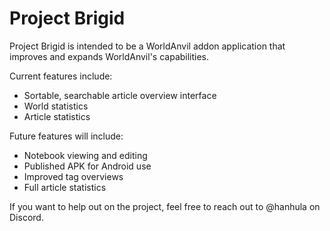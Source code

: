 # Project Brigid
Project Brigid is intended to be a WorldAnvil addon application that improves and expands WorldAnvil's capabilities.

Current features include:
- Sortable, searchable article overview interface
- World statistics
- Article statistics

Future features will include:
- Notebook viewing and editing
- Published APK for Android use
- Improved tag overviews
- Full article statistics

If you want to help out on the project, feel free to reach out to @hanhula on Discord.
